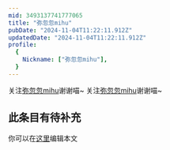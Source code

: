 ```yaml
---
mid: 3493137741777065
title: "弥忽忽mihu"
pubDate: "2024-11-04T11:22:11.912Z"
updatedDate: "2024-11-04T11:22:11.912Z"
profile:
  {
    Nickname: ["弥忽忽mihu"],
  }
---
```


关注[弥忽忽mihu](https://space.bilibili.com/3493137741777065)谢谢喵~ 关注[弥忽忽mihu](https://space.bilibili.com/3493137741777065)谢谢喵~

## 此条目有待补充
你可以在[这里](https://github.com/Yuhanawa/VTuber.ICU/edit/master/src/content/v/弥忽忽mihu/index.md)编辑本文
